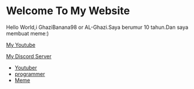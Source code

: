 <!DOCTYPE html>
<html>
  <body>


    


  </body>
</html>

<h1>Welcome To My Website</h1>
<p>Hello World,i GhaziBanana98 or AL-Ghazi.Saya berumur 10 tahun.Dan saya membuat meme:)</p>

<p><a href="https://www.youtube.com/@GhaziBanana98">My Youtube</p></a>

<p><a href="https://discord.gg/D4wpX8HQ">My Discord Server

<ul>
  <li>Youtuber</li>
  <li>programmer</li>
  <li>Meme</li>
</ul>
